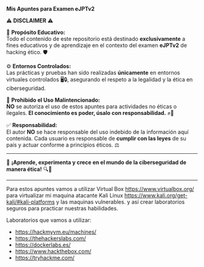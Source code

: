 **Mis Apuntes para Examen eJPTv2**

⚠️ **DISCLAIMER** ⚠️

📌 **Propósito Educativo:**  
Todo el contenido de este repositorio está destinado **exclusivamente** a fines educativos y de aprendizaje en el contexto del examen **eJPTv2** de hacking ético. 🛡️  

⚙️ **Entornos Controlados:**  
Las prácticas y pruebas han sido realizadas **únicamente** en entornos virtuales controlados 🖥️🔒, asegurando el respeto a la legalidad y la ética en ciberseguridad.  

🚫 **Prohibido el Uso Malintencionado:**  
**NO** se autoriza el uso de estos apuntes para actividades no éticas o ilegales. **El conocimiento es poder, úsalo con responsabilidad.** ✊🔑  

✅ **Responsabilidad:**  
El autor **NO** se hace responsable del uso indebido de la información aquí contenida. Cada usuario es responsable de **cumplir con las leyes** de su país y actuar conforme a principios éticos. ⚖️  

---

📢 **¡Aprende, experimenta y crece en el mundo de la ciberseguridad de manera ética!** 🔍🔐  

---

Para estos apuntes vamos a utilizar Virtual Box  https://www.virtualbox.org/ para virtualizar mi maquina atacante Kali Linux  https://www.kali.org/get-kali/#kali-platforms y las maquinas vulnerables. y así crear laboratorios seguros para practicar nuestras habilidades.

Laboratorios que vamos a utilizar:

- https://hackmyvm.eu/machines/
- https://thehackerslabs.com/
- https://dockerlabs.es/
- https://www.hackthebox.com/
- https://tryhackme.com/